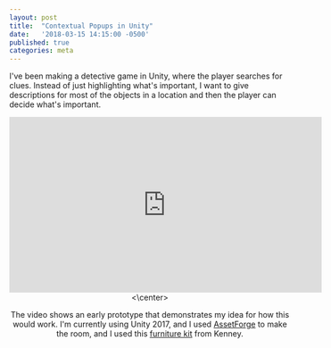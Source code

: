```yaml
---
layout: post
title:  "Contextual Popups in Unity"
date:   '2018-03-15 14:15:00 -0500'
published: true
categories: meta
---
```


I've been making a detective game in Unity, where the player searches for
clues. Instead of just highlighting what's important, I want to give
descriptions for most of the objects in a location and then the player can
decide what's important. 

<center>
  <iframe width="560" height="315" src="https://www.youtube.com/embed/K7jnN9VGquw?rel=0" frameborder="0" allow="autoplay; encrypted-media" allowfullscreen> </iframe>
<\center>

The video shows an early prototype that demonstrates my idea for how this
would work. I'm currently using Unity 2017, and I used 
[AssetForge](http://assetforge.io/) to make the room, and I used this
[furniture kit](http://kenney.nl/assets/furniture-kit) from Kenney.

